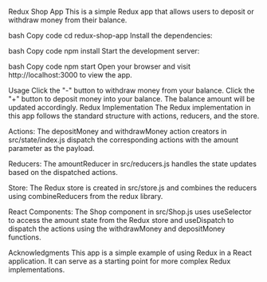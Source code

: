 Redux Shop App
This is a simple Redux app that allows users to deposit or withdraw money from their balance.

bash
Copy code
cd redux-shop-app
Install the dependencies:

bash
Copy code
npm install
Start the development server:

bash
Copy code
npm start
Open your browser and visit http://localhost:3000 to view the app.

Usage
Click the "-" button to withdraw money from your balance.
Click the "+" button to deposit money into your balance.
The balance amount will be updated accordingly.
Redux Implementation
The Redux implementation in this app follows the standard structure with actions, reducers, and the store.

Actions: The depositMoney and withdrawMoney action creators in src/state/index.js dispatch the corresponding actions with the amount parameter as the payload.

Reducers: The amountReducer in src/reducers.js handles the state updates based on the dispatched actions.

Store: The Redux store is created in src/store.js and combines the reducers using combineReducers from the redux library.

React Components: The Shop component in src/Shop.js uses useSelector to access the amount state from the Redux store and useDispatch to dispatch the actions using the withdrawMoney and depositMoney functions.

Acknowledgments
This app is a simple example of using Redux in a React application. It can serve as a starting point for more complex Redux implementations.
